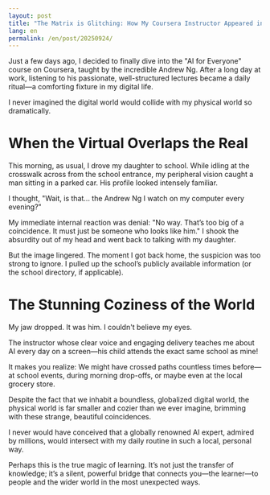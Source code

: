 ```yaml
---
layout: post
title: "The Matrix is Glitching: How My Coursera Instructor Appeared in My Neighborhood"
lang: en
permalink: /en/post/20250924/
---
```

Just a few days ago, I decided to finally dive into the "AI for Everyone" course on Coursera, taught by the incredible Andrew Ng. After a long day at work, listening to his passionate, well-structured lectures became a daily ritual—a comforting fixture in my digital life.

I never imagined the digital world would collide with my physical world so dramatically.

# When the Virtual Overlaps the Real

This morning, as usual, I drove my daughter to school. While idling at the crosswalk across from the school entrance, my peripheral vision caught a man sitting in a parked car. His profile looked intensely familiar.

I thought, "Wait, is that... the Andrew Ng I watch on my computer every evening?"

My immediate internal reaction was denial: "No way. That’s too big of a coincidence. It must just be someone who looks like him." I shook the absurdity out of my head and went back to talking with my daughter.

But the image lingered. The moment I got back home, the suspicion was too strong to ignore. I pulled up the school’s publicly available information (or the school directory, if applicable).

# The Stunning Coziness of the World

My jaw dropped. It was him. I couldn't believe my eyes.

The instructor whose clear voice and engaging delivery teaches me about AI every day on a screen—his child attends the exact same school as mine!

It makes you realize: We might have crossed paths countless times before—at school events, during morning drop-offs, or maybe even at the local grocery store.

Despite the fact that we inhabit a boundless, globalized digital world, the physical world is far smaller and cozier than we ever imagine, brimming with these strange, beautiful coincidences.

I never would have conceived that a globally renowned AI expert, admired by millions, would intersect with my daily routine in such a local, personal way.

Perhaps this is the true magic of learning. It’s not just the transfer of knowledge; it’s a silent, powerful bridge that connects you—the learner—to people and the wider world in the most unexpected ways.
